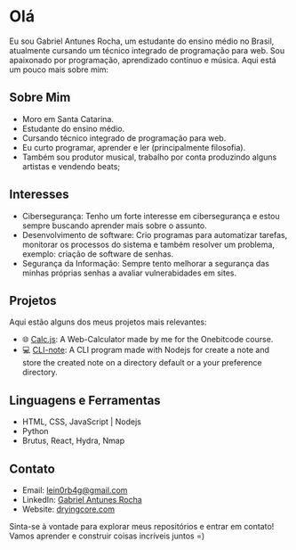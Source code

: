 # Olá

Eu sou Gabriel Antunes Rocha, um estudante do ensino médio no Brasil, atualmente cursando um técnico integrado de programação para web. Sou apaixonado por programação, aprendizado contínuo e música. Aqui está um pouco mais sobre mim:

## Sobre Mim

- Moro em Santa Catarina.
-  Estudante do ensino médio.
- Cursando técnico integrado de programação para web.
-  Eu curto programar, aprender e ler (principalmente filosofia).
-  Também sou produtor musical, trabalho por conta produzindo alguns artistas e vendendo beats;

## Interesses

- Cibersegurança: Tenho um forte interesse em cibersegurança e estou sempre buscando aprender mais sobre o assunto.
-  Desenvolvimento de software: Crio programas para automatizar tarefas, monitorar os processos do sistema e também resolver um problema, exemplo: criação de software de senhas.
-  Segurança da Informação: Sempre tento melhorar a segurança das minhas próprias senhas a avaliar vulnerabidades em sites.

## Projetos

Aqui estão alguns dos meus projetos mais relevantes:

- 🌐 [Calc.js](https://github.com/DryingCore/Calc.js): A Web-Calculator made by me for the Onebitcode course.
- 💻 [CLI-note](https://github.com/DryingCore/CLI-note): A CLI program made with Nodejs for create a note and store the created note on a directory default or a your preference directory.

## Linguagens e Ferramentas

- HTML, CSS, JavaScript | Nodejs
- Python
- Brutus, React, Hydra, Nmap

## Contato

- Email: lein0rb4g@gmail.com
- LinkedIn: [Gabriel Antunes Rocha](https://www.linkedin.com/in/gabriel-antunes-rocha-816b482a6/)
- Website: [dryingcore.com](https://dryingcore.github.io/Website/)

Sinta-se à vontade para explorar meus repositórios e entrar em contato! Vamos aprender e construir coisas incríveis juntos =)

